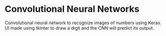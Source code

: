 # Convolutional Neural Networks
Convolutional neural network to recognize images of numbers using Keras. UI made using tkinter to draw a digit and the CNN will predict its output.
